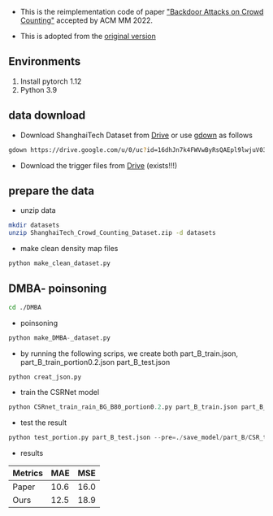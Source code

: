 * This is the reimplementation code of paper ["Backdoor Attacks on Crowd Counting"](https://arxiv.org/abs/2207.05641) accepted by ACM MM 2022.

* This is adopted from the [original version](https://github.com/Nathangitlab/Backdoor-Attacks-on-Crowd-Counting)

## Environments
  1. Install pytorch 1.12 
  2. Python 3.9
##

## data download
  * Download ShanghaiTech Dataset from [Drive](https://drive.google.com/file/d/16dhJn7k4FWVwByRsQAEpl9lwjuV03jVI/view) or use [gdown](https://github.com/wkentaro/gdown) as follows
  ```bash
  gdown https://drive.google.com/u/0/uc?id=16dhJn7k4FWVwByRsQAEpl9lwjuV03jVI&export=download
  ```
  * Download the trigger files from [Drive](https://drive.google.com/drive/folders/1PyWMGFiWsWaTzQ_kuo3wCSpWk-2TPsfG?usp=sharing) (exists!!!)
##

## prepare the data

* unzip data

```bash
mkdir datasets
unzip ShanghaiTech_Crowd_Counting_Dataset.zip -d datasets
```
* make clean density map files

```python
python make_clean_dataset.py
```


##

## DMBA- poinsoning
```bash
cd ./DMBA
```
 * poinsoning
```python
python make_DMBA-_dataset.py
```

* by running the following scrips, we create both part_B_train.json, part_B_train_portion0.2.json part_B_test.json
```python
python creat_json.py
```
* train the CSRNet model 
```python
python CSRnet_train_rain_BG_B80_portion0.2.py part_B_train.json part_B_train_portion0.2.json part_B_test.json 0 0
```
 * test the result
```python
python test_portion.py part_B_test.json --pre=./save_model/part_B/CSR_train_rain2_BG_portion0.2_80.pkl
```
 * results

 Metrics | MAE | MSE | 
--- | --- | ---
Paper | 10.6 | 16.0 
Ours | 12.5 | 18.9 

##




